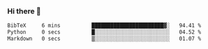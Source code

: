 ### Hi there 👋

<!--START_SECTION:waka-->

```txt
BibTeX     6 mins          ███████████████████████▓░   94.41 %
Python     0 secs          █░░░░░░░░░░░░░░░░░░░░░░░░   04.52 %
Markdown   0 secs          ▒░░░░░░░░░░░░░░░░░░░░░░░░   01.07 %
```

<!--END_SECTION:waka-->
